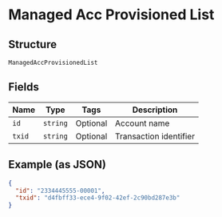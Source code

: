 
# Managed Acc Provisioned List

## Structure

`ManagedAccProvisionedList`

## Fields

| Name | Type | Tags | Description |
|  --- | --- | --- | --- |
| `id` | `string` | Optional | Account name |
| `txid` | `string` | Optional | Transaction identifier |

## Example (as JSON)

```json
{
  "id": "2334445555-00001",
  "txid": "d4fbff33-ece4-9f02-42ef-2c90bd287e3b"
}
```

